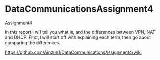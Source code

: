 # DataCommunicationsAssignment4
Assignment4


In this report I will tell you what is, and the differences between VPN, NAT and DHCP. First, I will start off with explaining each term, then go about comparing the differences.

https://github.com/Ainzun1/DataCommunicationsAssignment4/wiki
